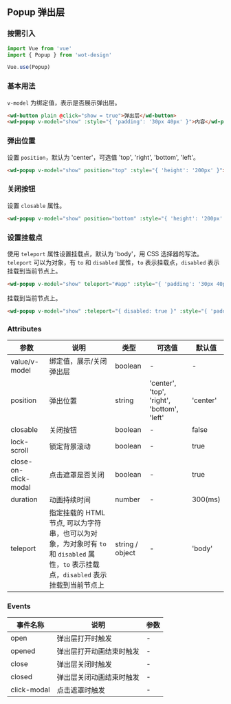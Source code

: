 ## Popup 弹出层

### 按需引入

```javascript
import Vue from 'vue'
import { Popup } from 'wot-design'

Vue.use(Popup)
```

### 基本用法

`v-model` 为绑定值，表示是否展示弹出层。

```html
<wd-button plain @click="show = true">弹出层</wd-button>
<wd-popup v-model="show" :style="{ 'padding': '30px 40px' }">内容</wd-popup>
```

### 弹出位置

设置 `position`，默认为 'center'，可选值 'top', 'right', 'bottom', 'left'。

```html
<wd-popup v-model="show" position="top" :style="{ 'height': '200px' }"></wd-popup>
```

### 关闭按钮

设置 `closable` 属性。

```html
<wd-popup v-model="show" position="bottom" :style="{ 'height': '200px' }" closable></wd-popup>
```

### 设置挂载点

使用 `teleport` 属性设置挂载点，默认为 'body'，用 CSS 选择器的写法。 `teleport` 可以为对象，有 `to` 和 `disabled` 属性，`to` 表示挂载点，`disabled` 表示挂载到当前节点上。

```html
<wd-popup v-model="show" teleport="#app" :style="{ 'padding': '30px 40px' }">内容</wd-popup>
```

挂载到当前节点上。

```html
<wd-popup v-model="show" :teleport="{ disabled: true }" :style="{ 'padding': '30px 40px' }">内容</wd-popup>
```

### Attributes

| 参数      | 说明                                 | 类型      | 可选值       | 默认值   |
|---------- |------------------------------------ |---------- |------------- |-------- |
| value/v-model | 绑定值，展示/关闭弹出层 | boolean | - | - |
| position | 弹出位置 | string | 'center', 'top', 'right', 'bottom', 'left' | 'center' |
| closable | 关闭按钮 | boolean | - | false |
| lock-scroll | 锁定背景滚动 | boolean | - | true |
| close-on-click-modal | 点击遮罩是否关闭 | boolean | - | true | 
| duration | 动画持续时间 | number | - | 300(ms) |
| teleport | 指定挂载的 HTML 节点, 可以为字符串，也可以为对象，为对象时有 `to` 和 `disabled` 属性，`to` 表示挂载点，`disabled` 表示挂载到当前节点上 | string / object  | - | 'body' |

### Events

| 事件名称      | 说明                                 | 参数     |
|------------- |------------------------------------ |--------- |
| open | 弹出层打开时触发 | - |
| opened | 弹出层打开动画结束时触发 | - |
| close | 弹出层关闭时触发 | - |
| closed | 弹出层关闭动画结束时触发 | - |
| click-modal | 点击遮罩时触发 | - |
